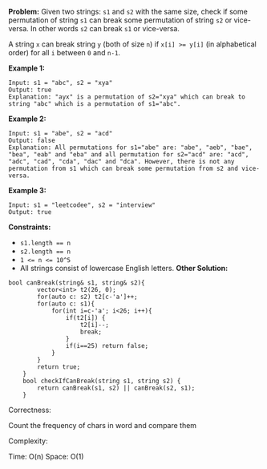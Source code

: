 **Problem:**
Given two strings: `s1` and `s2` with the same size, check if some permutation of string `s1` can break some permutation of string `s2` or vice-versa. In other words `s2` can break `s1` or vice-versa.

A string `x` can break string `y` (both of size `n`) if `x[i] >= y[i]` (in alphabetical order) for all `i` between `0` and `n-1`.

 

**Example 1:**

```
Input: s1 = "abc", s2 = "xya"
Output: true
Explanation: "ayx" is a permutation of s2="xya" which can break to string "abc" which is a permutation of s1="abc".
```

**Example 2:**

```
Input: s1 = "abe", s2 = "acd"
Output: false 
Explanation: All permutations for s1="abe" are: "abe", "aeb", "bae", "bea", "eab" and "eba" and all permutation for s2="acd" are: "acd", "adc", "cad", "cda", "dac" and "dca". However, there is not any permutation from s1 which can break some permutation from s2 and vice-versa.
```

**Example 3:**

```
Input: s1 = "leetcodee", s2 = "interview"
Output: true
```

 

**Constraints:**

- `s1.length == n`
- `s2.length == n`
- `1 <= n <= 10^5`
- All strings consist of lowercase English letters.
**Other Solution:**
```
bool canBreak(string& s1, string& s2){
        vector<int> t2(26, 0);
        for(auto c: s2) t2[c-'a']++;
        for(auto c: s1){
            for(int i=c-'a'; i<26; i++){
                if(t2[i]) {
                    t2[i]--;
                    break;
                }
                if(i==25) return false;
            }
        }
        return true;
    }
    bool checkIfCanBreak(string s1, string s2) {
        return canBreak(s1, s2) || canBreak(s2, s1);
    }
```
Correctness:

Count the frequency of chars in word and compare them

Complexity:

Time: O(n)
Space: O(1)